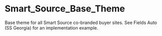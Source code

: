 # Smart_Source_Base_Theme
Base theme for all Smart Source co-branded buyer sites.  See Fields Auto (SS Georgia) for an implementation example.

